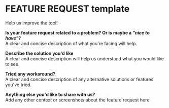 
# FEATURE REQUEST template
Help us improve the tool!


**Is your feature request related to a problem? Or is maybe a _"nice to have"_?**  
A clear and concise description of what you're facing will help.

**Describe the solution you'd like**  
A clear and concise description will help us understand what you would like to see.

**Tried any workaround?**  
A clear and concise description of any alternative solutions or features you've tried.

**Anything else you'd like to share with us?**  
Add any other context or screenshots about the feature request here.
